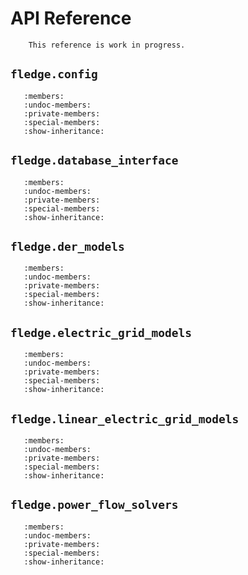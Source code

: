 # API Reference

``` warning::
    This reference is work in progress.
```

## `fledge.config`

``` automodule:: fledge.config
   :members:
   :undoc-members:
   :private-members:
   :special-members:
   :show-inheritance:
```

## `fledge.database_interface`

``` automodule:: fledge.database_interface
   :members:
   :undoc-members:
   :private-members:
   :special-members:
   :show-inheritance:
```

## `fledge.der_models`

``` automodule:: fledge.der_models
   :members:
   :undoc-members:
   :private-members:
   :special-members:
   :show-inheritance:
```

## `fledge.electric_grid_models`

``` automodule:: fledge.electric_grid_models
   :members:
   :undoc-members:
   :private-members:
   :special-members:
   :show-inheritance:
```

## `fledge.linear_electric_grid_models`

``` automodule:: fledge.linear_electric_grid_models
   :members:
   :undoc-members:
   :private-members:
   :special-members:
   :show-inheritance:
```

## `fledge.power_flow_solvers`

``` automodule:: fledge.power_flow_solvers
   :members:
   :undoc-members:
   :private-members:
   :special-members:
   :show-inheritance:
```
